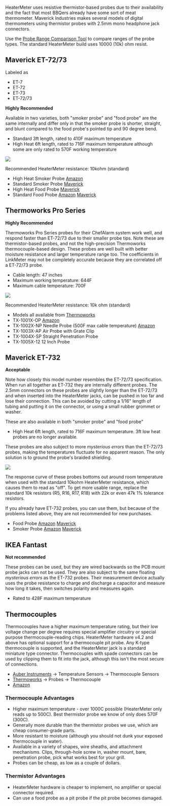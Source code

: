 HeaterMeter uses resistive thermistor-based probes due to their availability and the fact that most BBQers already have some sort of meat thermometer. Maverick Industries makes several models of digital thermometers using thermistor probes with 2.5mm mono headphone jack connectors.

Use the [Probe Range Comparison Tool](http://capnbry.net/linkmeter/adctherm/) to compare ranges of the probe types. The standard HeaterMeter build uses 10000 (10k) ohm resist.

## Maverick ET-72/73

Labeled as
 * ET-7
 * ET-72
 * ET-73
 * ET-72/73

**Highly Recommended**

Available in two varieties, both "smoker probe" and "food probe" are the same internally and differ only in that the smoker probe is shorter, straight, and blunt compared to the food probe's pointed tip and 90 degree bend.
 * Standard 3ft length, rated to 410F maximum temperature
 * High Heat 6ft length, rated to 716F maximum temperature although some are only rated to 570F working temperature

![](http://i.imgur.com/S3HMC8E.png)

Recommended HeaterMeter resistance: 10kohm (standard)

 * High Heat Smoker Probe [Amazon](https://www.amazon.com/dp/B008OWZMMW/ref=as_li_ss_til?tag=httpcapnbrnet-20&camp=0&creative=0&linkCode=as4&creativeASIN=B008OWZMMW&adid=1EE7Q885EA7E7N0DT955)
 * Standard Smoker Probe [Maverick](http://www.maverickhousewares.com/parts/et-73-smoker-probe)
 * High Heat Food Probe [Maverick](http://www.maverickhousewares.com/parts/et-7273-high-heat-6ft-food-probe)
 * Standard Food Probe [Amazon](https://www.amazon.com/dp/B00B8NBL2O/ref=as_li_ss_til?tag=httpcapnbrnet-20&camp=0&creative=0&linkCode=as4&creativeASIN=B00B8NBL2O&adid=0NBFHY6JQDTCA1J3XBQ6&) [Maverick](http://www.maverickhousewares.com/parts/et-7-et-72-et-902-probe)

## Thermoworks Pro Series

**Highly Recommended**

Thermoworks Pro Series probes for their ChefAlarm system work well, and respond faster than ET-72/73 due to their smaller probe tips. Note these are thermistor-based probes, and not the high-precision Thermoworks thermocouple-based design. These probes are well built with better moisture resistance and larger temperature range too. The coefficients in LinkMeter may not be completely accurate because they are correlated off a ET-72/73 probe.
  * Cable length: 47 inches
  * Maximum working temperature: 644F
  * Maximum cable temperature: 700F

![](http://i.imgur.com/eMb3xMK.png)

Recommended HeaterMeter resistance: 10k ohm (standard)

  * Models all available from [Thermoworks](http://www.thermoworks.com/products/alarm/chefalarm.html#ProbeTab)
  * TX-1001X-OP [Amazon](https://www.amazon.com/dp/B00EZB8W0K/ref=as_li_ss_til?tag=httpcapnbrnet-20&camp=0&creative=0&linkCode=as4&creativeASIN=B00EZB8W0K&adid=03P1SGNDWFZ85JC5W569&)
  * TX-1002X-NP Needle Probe (500F max cable temperature) [Amazon](https://www.amazon.com/dp/B00EZBB8AQ/ref=as_li_ss_til?tag=httpcapnbrnet-20&camp=0&creative=0&linkCode=as4&creativeASIN=B00EZBB8AQ&adid=0J280WDZFM7N5XZM4XF3&)
  * TX-1003X-AP Air Probe with Grate Clip
  * TX-1004X-SP Straight Penetration Probe
  * TX-1005X-12 12 Inch Probe

## Maverick ET-732

**Acceptable**

Note how closely this model number resembles the ET-72/73 specification. When run all together as ET-732 they are internally different probes. The 2.5mm connectors on these probes are slightly longer than the ET-72/73 and when inserted into the HeaterMeter jacks, can be pushed in too far and lose their connection. This can be avoided by cutting a 1/16" length of tubing and putting it on the connector, or using a small rubber grommet or washer.

These are also available in both "smoker probe" and "food probe"
  * High Heat 6ft length, rated to 716F maximum temperature. 3ft low heat probes are no longer available.

These probes are also subject to more _mysterious errors_ than the ET-72/73 probes, making the temperatures fluctuate for no apparent reason. The only solution is to ground the probe's braided shielding.

![](http://i.imgur.com/uJYKaAQ.png)

The response curve of these probes bottoms out around room temperature when used with the standard 10kohm HeaterMeter resistance, which causes them to read as "off". To get more usable range, replace the standard 10k resistors (R5, R16, R17, R18) with 22k or even 47k 1% tolerance resistors.

If you already have ET-732 probes, you can use them, but because of the problems listed above, they are not recommended for new purchases.

 * Food Probe [Amazon](https://www.amazon.com/dp/B00684ZYNK/ref=as_li_ss_til?tag=httpcapnbrnet-20&camp=0&creative=0&linkCode=as4&creativeASIN=B00684ZYNK&adid=061W9X7NN6KRC8XK1DXX&) [Maverick](http://maverickhousewares.bigcartel.com/product/et-732-food-probe)
 * Smoker Probe [Amazon](https://www.amazon.com/dp/B006XLWL7K/ref=as_li_ss_til?tag=httpcapnbrnet-20&camp=0&creative=0&linkCode=as4&creativeASIN=B006XLWL7K&adid=18BES922G0WB0PVSCJN0&) [Maverick](http://maverickhousewares.bigcartel.com/product/et-732-smoker-probe)

## IKEA Fantast

**Not recommended**

These probes can be used, but they are wired backwards so the PCB mount probe jacks can not be used. They are also subject to the same floating _mysterious errors_ as the ET-732 probes. Their measurement device actually uses the probe resistance to charge and discharge a capacitor and measure how long it takes, then switches polarity and measures again.

 * Rated to 428F maximum temperature

## Thermocouples

Thermocouples have a higher maximum temperature rating, but their low voltage change per degree requires special amplifier circuitry or special purpose thermocouple-reading chips. HeaterMeter hardware v4.2 and above has optional support for a thermocouple pit probe. Any K-type thermocouple is supported, and the HeaterMeter jack is a standard miniature type connector. Thermocouples with spade connectors can be used by clipping them to fit into the jack, although this isn't the most secure of connections.

* [Auber Instruments](http://www.auberins.com/) -> Temperature Sensors -> Thermocouple Sensors
* [Thermoworks](http://thermoworks.com/) -> Probes -> Thermocouple 
* [Amazon](http://www.amazon.com/s/?_encoding=UTF8&camp=1789&creative=390957&field-keywords=k%20thermocouple&linkCode=ur2&rh=i%3Aaps%2Ck%3Ak%20thermocouple&sprefix=k%20therm%2Caps%2C202&tag=httpcapnbrnet-20&url=search-alias%3Daps&linkId=A64FD5UPDR7NLWJ7)

### Thermocouple Advantages

* Higher maximum temperature - over 1000C possible (HeaterMeter only reads up to 500C). Best thermistor probe we know of only does 570F (300C).
* Generally more durable than the thermistor probes we use, which are cheap consumer-grade parts. 
* More resistant to moisture (although you should not dunk your exposed thermocouple in water).
* Available in a variety of shapes, wire sheaths, and attachment mechanisms. Clips, through-hole screw in, washer mount, bare, penetration probe, pick what works best for your grill.
* Probes can be cheap, as low as a couple of dollars.

### Thermistor Advantages

* HeaterMeter hardware is cheaper to implement, no amplifier or special connector required.
* Can use a food probe as a pit probe if the pit probe becomes damaged.